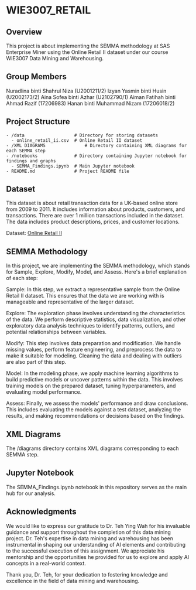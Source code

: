 # WIE3007_RETAIL

## Overview

This project is about implementing the SEMMA methodology at SAS Enterprise Miner using the Online Retail II dataset under our course WIE3007 Data Mining and Warehousing.

## Group Members
Nuradlina binti Shahrul Niza (U2001211/2)
Izyan Yasmin binti Husin (U2002173/2)
Aina Sofea binti Azhar (U2102790/1)
Aiman Fatihah binti Ahmad Razif (17206983)
Hanan binti Muhammad Nizam (17206018/2)

## Project Structure

```
- /data                   # Directory for storing datasets
  - online_retail_ii.csv  # Online Retail II dataset
- /XML DIAGRAMS               # Directory containing XML diagrams for each SEMMA step
- /notebooks              # Directory containing Jupyter notebook for findings and graphs
  - SEMMA_Findings.ipynb  # Main Jupyter notebook
- README.md               # Project README file
```

## Dataset

This dataset is about retail transaction data for a UK-based online store from 2009 to 2011.
It includes information about products, customers, and transactions.
There are over 1 million transactions included in the dataset.
The data includes product descriptions, prices, and customer locations.

Dataset: [Online Retail II](https://archive.ics.uci.edu/dataset/502/online+retail+ii)

## SEMMA Methodology

In this project, we are implementing the SEMMA methodology, which stands for Sample, Explore, Modify, Model, and Assess. Here's a brief explanation of each step:

Sample: In this step, we extract a representative sample from the Online Retail II dataset. This ensures that the data we are working with is manageable and representative of the larger dataset.

Explore: The exploration phase involves understanding the characteristics of the data. We perform descriptive statistics, data visualization, and other exploratory data analysis techniques to identify patterns, outliers, and potential relationships between variables.

Modify: This step involves data preparation and modification. We handle missing values, perform feature engineering, and preprocess the data to make it suitable for modeling. Cleaning the data and dealing with outliers are also part of this step.

Model: In the modeling phase, we apply machine learning algorithms to build predictive models or uncover patterns within the data. This involves training models on the prepared dataset, tuning hyperparameters, and evaluating model performance.

Assess: Finally, we assess the models' performance and draw conclusions. This includes evaluating the models against a test dataset, analyzing the results, and making recommendations or decisions based on the findings.

## XML Diagrams

The /diagrams directory contains XML diagrams corresponding to each SEMMA step. 

## Jupyter Notebook

The SEMMA_Findings.ipynb notebook in this repository serves as the main hub for our analysis.

## Acknowledgments

We would like to express our gratitude to Dr. Teh Ying Wah for his invaluable guidance and support throughout the completion of this data mining project. Dr. Teh's expertise in data mining and warehousing has been instrumental in shaping our understanding of AI elements and contributing to the successful execution of this assignment. We appreciate his mentorship and the opportunities he provided for us to explore and apply AI concepts in a real-world context.

Thank you, Dr. Teh, for your dedication to fostering knowledge and excellence in the field of data mining and warehousing.

